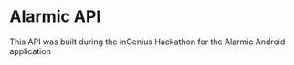 # Alarmic API

This API was built during the inGenius Hackathon for the Alarmic Android application
